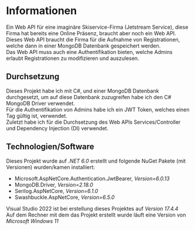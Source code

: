 # Informationen
Ein Web API für eine imaginäre Skiservice-Firma (Jetstream Service), diese Firma hat bereits eine Online Präsenz, braucht aber noch ein Web API.  
Dieses Web API braucht die Firma für die Aufnahme von Registrationen, welche dann in einer MongoDB Datenbank gespeichert werden.  
Das Web API muss auch eine Authentifikation bieten, welche Admins erlaubt Registrationen zu modifizieren und auszulesen.  

## Durchsetzung

Dieses Projekt habe ich mit C#, und einer MongoDB Datenbank durchgesetzt, um auf diese Datenbank zuzugreifen habe ich den C# MongoDB Driver verwendet.  
Für die Authentifikation von Admins habe ich ein JWT Token, welches einen Tag gültig ist, verwendet.  
Zuletzt habe ich für die Durchsetzung des Web APIs Services/Controller und Dependency Injection (DI) verwendet.

## Technologien/Software
Dieses Projekt wurde auf *.NET 6.0* erstellt und folgende NuGet Pakete (mit Versionen) wurden/kamen installiert:  
- Microsoft.AspNetCore.Authentication.JwtBearer, *Version=6.0.13*
- MongoDB.Driver, *Version=2.18.0*
- Serilog.AspNetCore, *Version=6.1.0*
- Swashbuckle.AspNetCore, *Version=6.5.0*  

Visual Studio 2022 ist bei erstellung dieses Projektes auf *Version 17.4.4*  
Auf dem Rechner mit dem das Projekt erstellt wurde läuft eine Version von *Microsoft Windows 11*
